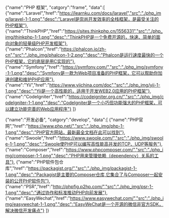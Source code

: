{"name":"PHP 框架", "catgory":"frame", "data":[
	{"name":"Laravel","href":"https://learnku.com/docs/laravel","src":"./php_img/laravel-1-1.png","desc":"Laravel是崇尚开发效率的全栈框架，是最受关注的PHP框架"},
	{"name":"ThinkPHP","href":"https://sites.thinkphp.cn/1556331","src":"./php_img/thinkphp-1-1.png","desc":"ThinkPHP是一个免费开源的，快速、简单的面向对象的轻量级PHP开发框架"},
	{"name":"Phalcon","href":"https://phalcon.io/zh-cn","src":"./php_img/phalcon-1-2.png","desc":"Phalcon是运行速度最快的一个PHP框架，它的底层是用C实现的"},
	{"name":"Symfony","href":"https://symfony.com/","src":"./php_img/symfony-1-1.png","desc":"Symfony是一款为Web项目准备的PHP框架，它可以帮助你加速创建和维护PHP应用"},
	{"name":"Yii","href":"https://www.yiichina.com/doc","src":"./php_img/yii-1-1.png","desc":"Yii是一个高性能的，适用于开发WEB2.0应用的PHP框架"},
	{"name":"CodeIgniter","href":"https://codeigniter.org.cn/","src":"./php_img/codeIgniter-1-1.png","desc":"CodeIgniter是一个小巧但功能强大的PHP框架，可以建立功能完善的Web应用程序"}
]}

{"name":"开发必备", "catgory":"develop", "data":[
	{"name":"PHP官网","href":"https://www.php.net/","src":"./php_img/php-1-1.png","desc":"PHP官方网站，最新最全文档在此可以找到"},
	{"name":"Swoole","href":"https://www.swoole.com/","src":"./php_img/swoole-1-1.png","desc":"Swoole使PHP可以编写高性能高并发的TCP、UDP等服务"},
	{"name":"Composer","href":"https://www.phpcomposer.com/","src":"./php_img/composer-1-1.png","desc":"PHP用来管理依赖（dependency）关系的工具"},
	{"name":"PHP软件包仓库","href":"https://packagist.org/","src":"./php_img/packagist-1-1.png","desc":"Packagist是主要的Composer仓库,它集合了与Composer一起安装的公开PHP软件包"},
	{"name":"PSR","href":"http://phpfig.p2hp.com/","src":"./php_img/psr-1-1.png","desc":"通过协作和标准推动PHP向前发展"},
	{"name":"EasyWechat","href":"https://www.easywechat.com/","src":"./php_img/easywechat-1-1.png","desc":"EasyWeChat是一个开源的微信非官方SDK，解决微信开发痛点"}
]}